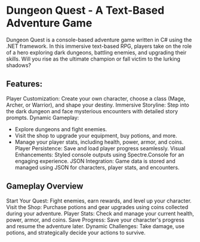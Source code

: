 # Dungeon Quest - A Text-Based Adventure Game

Dungeon Quest is a console-based adventure game written in C# using the .NET framework. In this immersive text-based RPG, players take on the role of a hero exploring dark dungeons, battling enemies, and upgrading their skills. Will you rise as the ultimate champion or fall victim to the lurking shadows?

## Features:

Player Customization: Create your own character, choose a class (Mage, Archer, or Warrior), and shape your destiny.
Immersive Storyline: Step into the dark dungeon and face mysterious encounters with detailed story prompts.
Dynamic Gameplay:
- Explore dungeons and fight enemies.
- Visit the shop to upgrade your equipment, buy potions, and more.
- Manage your player stats, including health, power, armor, and coins.
Player Persistence: Save and load player progress seamlessly.
Visual Enhancements: Styled console outputs using Spectre.Console for an engaging experience.
JSON Integration: Game data is stored and managed using JSON for characters, player stats, and encounters.

## Gameplay Overview

Start Your Quest: Fight enemies, earn rewards, and level up your character.
Visit the Shop: Purchase potions and gear upgrades using coins collected during your adventure.
Player Stats: Check and manage your current health, power, armor, and coins.
Save Progress: Save your character's progress and resume the adventure later.
Dynamic Challenges: Take damage, use potions, and strategically decide your actions to survive.
